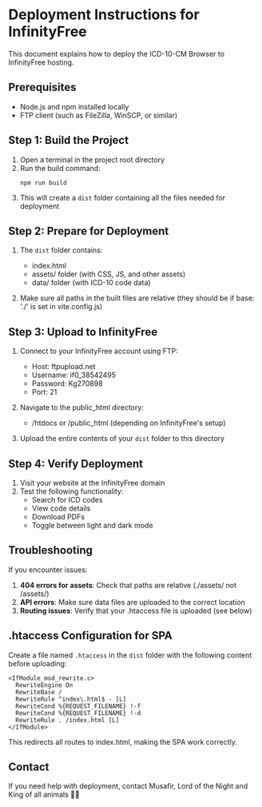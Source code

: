 # Deployment Instructions for InfinityFree

This document explains how to deploy the ICD-10-CM Browser to InfinityFree hosting.

## Prerequisites

- Node.js and npm installed locally
- FTP client (such as FileZilla, WinSCP, or similar)

## Step 1: Build the Project

1. Open a terminal in the project root directory
2. Run the build command:
   ```
   npm run build
   ```
3. This will create a `dist` folder containing all the files needed for deployment

## Step 2: Prepare for Deployment

1. The `dist` folder contains:
   - index.html
   - assets/ folder (with CSS, JS, and other assets)
   - data/ folder (with ICD-10 code data)

2. Make sure all paths in the built files are relative (they should be if base: './' is set in vite.config.js)

## Step 3: Upload to InfinityFree

1. Connect to your InfinityFree account using FTP:
   - Host: ftpupload.net
   - Username: if0_38542495
   - Password: Kg270898
   - Port: 21

2. Navigate to the public_html directory:
   - /htdocs or /public_html (depending on InfinityFree's setup)

3. Upload the entire contents of your `dist` folder to this directory

## Step 4: Verify Deployment

1. Visit your website at the InfinityFree domain
2. Test the following functionality:
   - Search for ICD codes
   - View code details
   - Download PDFs
   - Toggle between light and dark mode

## Troubleshooting

If you encounter issues:

1. **404 errors for assets**: Check that paths are relative (./assets/ not /assets/)
2. **API errors**: Make sure data files are uploaded to the correct location
3. **Routing issues**: Verify that your .htaccess file is uploaded (see below)

## .htaccess Configuration for SPA

Create a file named `.htaccess` in the `dist` folder with the following content before uploading:

```
<IfModule mod_rewrite.c>
  RewriteEngine On
  RewriteBase /
  RewriteRule ^index\.html$ - [L]
  RewriteCond %{REQUEST_FILENAME} !-f
  RewriteCond %{REQUEST_FILENAME} !-d
  RewriteRule . /index.html [L]
</IfModule>
```

This redirects all routes to index.html, making the SPA work correctly.

## Contact

If you need help with deployment, contact Musafir, Lord of the Night and King of all animals 👑🦁 